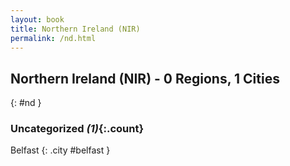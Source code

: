 ```yaml
---
layout: book
title: Northern Ireland (NIR)
permalink: /nd.html
---
```


## Northern Ireland (NIR) - 0 Regions, 1 Cities
{: #nd }





### Uncategorized _(1)_{:.count}


Belfast  {: .city #belfast } <br>


 
